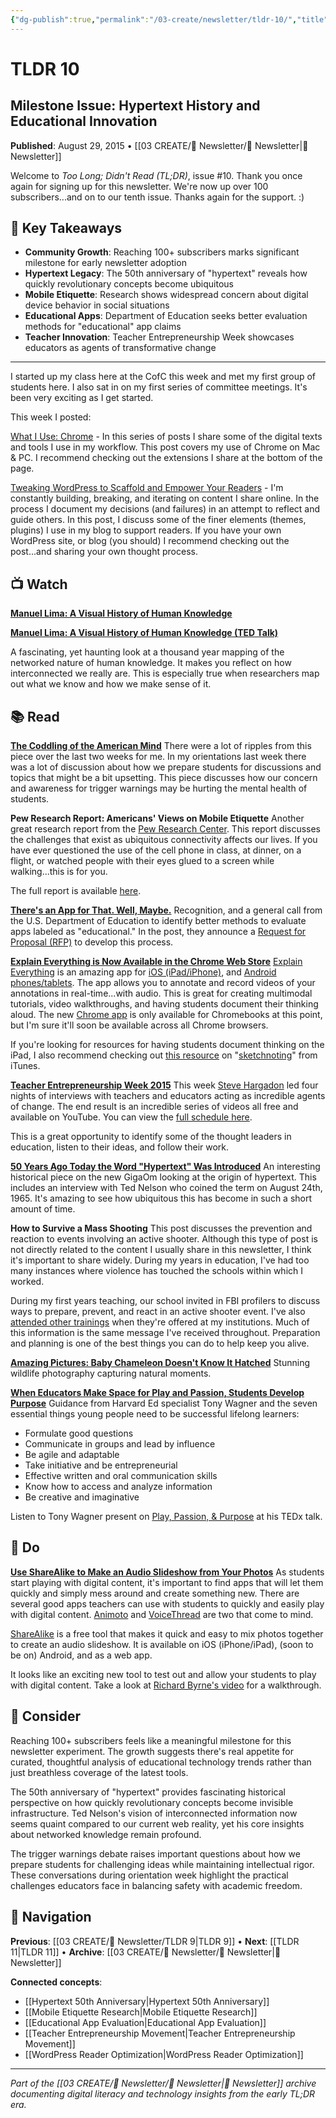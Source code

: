 ```yaml
---
{"dg-publish":true,"permalink":"/03-create/newsletter/tldr-10/","title":"Milestone Issue: Hypertext History and Educational Innovation","tags":["early-newsletter","hypertext-anniversary","mobile-etiquette","trigger-warnings","explain-everything","teacher-entrepreneurship","wordpress-optimization"],"created":"2015-08-29","updated":"2025-07-30"}
---
```



# TLDR 10
## Milestone Issue: Hypertext History and Educational Innovation

**Published**: August 29, 2015 • [[03 CREATE/📧 Newsletter/📧 Newsletter\|📧 Newsletter]]

Welcome to *Too Long; Didn't Read (TL;DR)*, issue #10. Thank you once again for signing up for this newsletter. We're now up over 100 subscribers...and on to our tenth issue. Thanks again for the support. :)

## 🔖 Key Takeaways
- **Community Growth**: Reaching 100+ subscribers marks significant milestone for early newsletter adoption
- **Hypertext Legacy**: The 50th anniversary of "hypertext" reveals how quickly revolutionary concepts become ubiquitous
- **Mobile Etiquette**: Research shows widespread concern about digital device behavior in social situations
- **Educational Apps**: Department of Education seeks better evaluation methods for "educational" app claims
- **Teacher Innovation**: Teacher Entrepreneurship Week showcases educators as agents of transformative change

---

I started up my class here at the CofC this week and met my first group of students here. I also sat in on my first series of committee meetings. It's been very exciting as I get started.

This week I posted:

[What I Use: Chrome](http://wiobyrne.com/what-i-use-chrome/) - In this series of posts I share some of the digital texts and tools I use in my workflow. This post covers my use of Chrome on Mac & PC. I recommend checking out the extensions I share at the bottom of the page.

[Tweaking WordPress to Scaffold and Empower Your Readers](http://wiobyrne.com/tweaking-wordpress-to-scaffold-empower-your-readers/) - I'm constantly building, breaking, and iterating on content I share online. In the process I document my decisions (and failures) in an attempt to reflect and guide others. In this post, I discuss some of the finer elements (themes, plugins) I use in my blog to support readers. If you have your own WordPress site, or blog (you should) I recommend checking out the post...and sharing your own thought process.

## 📺 Watch

**[Manuel Lima: A Visual History of Human Knowledge](https://www.youtube.com/watch?v=TXXU9agWcPU)**

**[Manuel Lima: A Visual History of Human Knowledge (TED Talk)](http://www.ted.com/talks/manuel_lima_a_visual_history_of_human_knowledge#t-16279)**

A fascinating, yet haunting look at a thousand year mapping of the networked nature of human knowledge. It makes you reflect on how interconnected we really are. This is especially true when researchers map out what we know and how we make sense of it.

## 📚 Read

**[The Coddling of the American Mind](http://www.theatlantic.com/magazine/archive/2015/09/the-coddling-of-the-american-mind/399356/)**
There were a lot of ripples from this piece over the last two weeks for me. In my orientations last week there was a lot of discussion about how we prepare students for discussions and topics that might be a bit upsetting. This piece discusses how our concern and awareness for trigger warnings may be hurting the mental health of students.

**Pew Research Report: Americans' Views on Mobile Etiquette**
Another great research report from the [Pew Research Center](http://www.pewresearch.org/). This report discusses the challenges that exist as ubiquitous connectivity affects our lives. If you have ever questioned the use of the cell phone in class, at dinner, on a flight, or watched people with their eyes glued to a screen while walking...this is for you.

The full report is available [here](http://www.pewinternet.org/files/2015/08/2015-08-26_mobile-etiquette_FINAL.pdf).

**[There's an App for That. Well, Maybe.](https://medium.com/@culatta/what-works-2dbca6730ae1)**
Recognition, and a general call from the U.S. Department of Education to identify better methods to evaluate apps labeled as "educational." In the post, they announce a [Request for Proposal (RFP)](https://www.fbo.gov/index?s=opportunity&mode=form&id=18587eda9586a9abd7484298b0be5784&tab=core&_cview=1) to develop this process.

**[Explain Everything is Now Available in the Chrome Web Store](http://www.educatorstechnology.com/2015/08/create-educational-tutorials-on-chromebooks-using-explain-everything.html?m=1)**
[Explain Everything](http://explaineverything.com/) is an amazing app for [iOS (iPad/iPhone)](https://itunes.apple.com/app/explain-everything/id431493086?ls=1&mt=8), and [Android phones/tablets](https://play.google.com/store/apps/details?id=com.morriscooke.explaineverything). The app allows you to annotate and record videos of your annotations in real-time...with audio. This is great for creating multimodal tutorials, video walkthroughs, and having students document their thinking aloud. The new [Chrome app](https://chrome.google.com/webstore/detail/explain-everything-intera/abgfnbfplmdnhfnonljpllnfcobfebag) is only available for Chromebooks at this point, but I'm sure it'll soon be available across all Chrome browsers.

If you're looking for resources for having students document thinking on the iPad, I also recommend checking out [this resource](http://www.educatorstechnology.com/2015/08/two-excellent-resources-to-learn-about.html?m=1) on "[sketchnoting](https://itunes.apple.com/us/course/digital-sketchnotes-for-visualizing/id1032404511)" from iTunes.

**[Teacher Entrepreneurship Week 2015](http://learningrevolution.com/teacherentrepreneurship)**
This week [Steve Hargadon](http://www.stevehargadon.com/) led four nights of interviews with teachers and educators acting as incredible agents of change. The end result is an incredible series of videos all free and available on YouTube. You can view the [full schedule here](http://learningrevolution.com/teacherentrepreneurship2015schedule).

This is a great opportunity to identify some of the thought leaders in education, listen to their ideas, and follow their work.

**[50 Years Ago Today the Word "Hypertext" Was Introduced](https://gigaom.com/2015/08/24/hypertext-50/)**
An interesting historical piece on the new GigaOm looking at the origin of hypertext. This includes an interview with Ted Nelson who coined the term on August 24th, 1965. It's amazing to see how ubiquitous this has become in such a short amount of time.

**How to Survive a Mass Shooting**
This post discusses the prevention and reaction to events involving an active shooter. Although this type of post is not directly related to the content I usually share in this newsletter, I think it's important to share widely. During my years in education, I've had too many instances where violence has touched the schools within which I worked.

During my first years teaching, our school invited in FBI profilers to discuss ways to prepare, prevent, and react in an active shooter event. I've also [attended other trainings](http://wiobyrne.com/surviving-a-campus-shooter/) when they're offered at my institutions. Much of this information is the same message I've received throughout. Preparation and planning is one of the best things you can do to help keep you alive.

**[Amazing Pictures: Baby Chameleon Doesn't Know It Hatched](http://news.nationalgeographic.com/2015/06/amazing-pictures--baby-chameleon-doesn-t-know-it-hatched/)**
Stunning wildlife photography capturing natural moments.

**[When Educators Make Space for Play and Passion, Students Develop Purpose](http://ww2.kqed.org/mindshift/2015/08/25/when-educators-make-space-for-play-and-passion-students-develop-purpose/)**
Guidance from Harvard Ed specialist Tony Wagner and the seven essential things young people need to be successful lifelong learners:

- Formulate good questions
- Communicate in groups and lead by influence
- Be agile and adaptable
- Take initiative and be entrepreneurial
- Effective written and oral communication skills
- Know how to access and analyze information
- Be creative and imaginative

Listen to Tony Wagner present on [Play, Passion, & Purpose](https://www.youtube.com/watch?t=38&v=hvDjh4l-VHo) at his TEDx talk.

## 🔨 Do

**[Use ShareAlike to Make an Audio Slideshow from Your Photos](http://www.freetech4teachers.com/2015/08/how-to-quickly-create-audio-slideshow.html?m=1)**
As students start playing with digital content, it's important to find apps that will let them quickly and simply mess around and create something new. There are several good apps teachers can use with students to quickly and easily play with digital content. [Animoto](https://animoto.com/) and [VoiceThread](https://voicethread.com/) are two that come to mind.

[ShareAlike](https://sharalike.com/) is a free tool that makes it quick and easy to mix photos together to create an audio slideshow. It is available on iOS (iPhone/iPad), (soon to be on) Android, and as a web app.

It looks like an exciting new tool to test out and allow your students to play with digital content. Take a look at [Richard Byrne's video](https://www.youtube.com/watch?v=loEnBqumyqo&feature=youtu.be) for a walkthrough.

## 🤔 Consider

Reaching 100+ subscribers feels like a meaningful milestone for this newsletter experiment. The growth suggests there's real appetite for curated, thoughtful analysis of educational technology trends rather than just breathless coverage of the latest tools.

The 50th anniversary of "hypertext" provides fascinating historical perspective on how quickly revolutionary concepts become invisible infrastructure. Ted Nelson's vision of interconnected information now seems quaint compared to our current web reality, yet his core insights about networked knowledge remain profound.

The trigger warnings debate raises important questions about how we prepare students for challenging ideas while maintaining intellectual rigor. These conversations during orientation week highlight the practical challenges educators face in balancing safety with academic freedom.

## 🔗 Navigation

**Previous**: [[03 CREATE/📧 Newsletter/TLDR 9\|TLDR 9]] • **Next**: [[TLDR 11\|TLDR 11]] • **Archive**: [[03 CREATE/📧 Newsletter/📧 Newsletter\|📧 Newsletter]]

**Connected concepts**:
- [[Hypertext 50th Anniversary\|Hypertext 50th Anniversary]]
- [[Mobile Etiquette Research\|Mobile Etiquette Research]]
- [[Educational App Evaluation\|Educational App Evaluation]]
- [[Teacher Entrepreneurship Movement\|Teacher Entrepreneurship Movement]]
- [[WordPress Reader Optimization\|WordPress Reader Optimization]]

---

*Part of the [[03 CREATE/📧 Newsletter/📧 Newsletter\|📧 Newsletter]] archive documenting digital literacy and technology insights from the early TL;DR era.*
